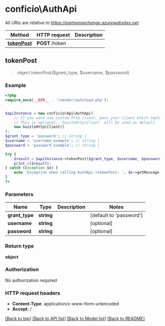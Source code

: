 # conficio\AuthApi

All URIs are relative to *https://partnerexchange.azurewebsites.net*

Method | HTTP request | Description
------------- | ------------- | -------------
[**tokenPost**](AuthApi.md#tokenPost) | **POST** /token | 



## tokenPost

> object tokenPost($grant_type, $username, $password)



### Example

```php
<?php
require_once(__DIR__ . '/vendor/autoload.php');


$apiInstance = new conficio\Api\AuthApi(
    // If you want use custom http client, pass your client which implements `GuzzleHttp\ClientInterface`.
    // This is optional, `GuzzleHttp\Client` will be used as default.
    new GuzzleHttp\Client()
);
$grant_type = 'password'; // string | 
$username = 'username_example'; // string | 
$password = 'password_example'; // string | 

try {
    $result = $apiInstance->tokenPost($grant_type, $username, $password);
    print_r($result);
} catch (Exception $e) {
    echo 'Exception when calling AuthApi->tokenPost: ', $e->getMessage(), PHP_EOL;
}
?>
```

### Parameters


Name | Type | Description  | Notes
------------- | ------------- | ------------- | -------------
 **grant_type** | **string**|  | [default to &#39;password&#39;]
 **username** | **string**|  | [optional]
 **password** | **string**|  | [optional]

### Return type

**object**

### Authorization

No authorization required

### HTTP request headers

- **Content-Type**: application/x-www-form-urlencoded
- **Accept**: */*

[[Back to top]](#) [[Back to API list]](../../README.md#documentation-for-api-endpoints)
[[Back to Model list]](../../README.md#documentation-for-models)
[[Back to README]](../../README.md)

